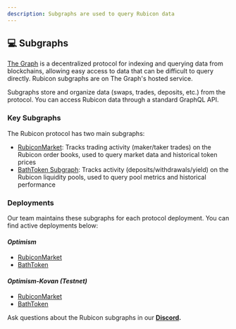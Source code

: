```yaml
---
description: Subgraphs are used to query Rubicon data
---
```


## 💻 Subgraphs

[The Graph](https://thegraph.com/en/) is a decentralized protocol for indexing and querying data from blockchains, allowing easy access to data that can be difficult to query directly. Rubicon subgraphs are on The Graph's hosted service.

Subgraphs store and organize data (swaps, trades, deposits, etc.) from the protocol. You can access Rubicon data through a standard GraphQL API.

### **Key Subgraphs**

The Rubicon protocol has two main subgraphs:

* [RubiconMarket](https://thegraph.com/hosted-service/subgraph/denverbaumgartner/rubiconmarket): Tracks trading activity (maker/taker trades) on the Rubicon order books, used to query market data and historical token prices
* [BathToken Subgraph](https://thegraph.com/hosted-service/subgraph/denverbaumgartner/bathtoken): Tracks activity (deposits/withdrawals/yield) on the Rubicon liquidity pools, used to query pool metrics and historical performance

### **Deployments**

Our team maintains these subgraphs for each protocol deployment. You can find active deployments below:

#### _Optimism_

* [RubiconMarket](https://thegraph.com/hosted-service/subgraph/denverbaumgartner/rubiconmarketoptimism)
* [BathToken](https://thegraph.com/hosted-service/subgraph/denverbaumgartner/bathtokenoptimism)

#### _Optimism-Kovan (Testnet)_

* [RubiconMarket](https://thegraph.com/hosted-service/subgraph/denverbaumgartner/rubiconmarket)
* [BathToken](https://thegraph.com/hosted-service/subgraph/denverbaumgartner/bathtoken)



Ask questions about the Rubicon subgraphs in our [**Discord**](https://discord.com/invite/E7pS24J)**.**
